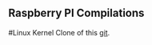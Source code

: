 ## Raspberry PI Compilations
#Linux Kernel
Clone of this [git](https://github.com/raspberrypi/linux).


